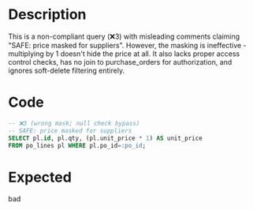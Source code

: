 # Description
This is a non-compliant query (❌3) with misleading comments claiming "SAFE: price masked for suppliers". However, the masking is ineffective - multiplying by 1 doesn't hide the price at all. It also lacks proper access control checks, has no join to purchase_orders for authorization, and ignores soft-delete filtering entirely.

# Code
```sql
-- ❌3 (wrong mask; null check bypass)
-- SAFE: price masked for suppliers
SELECT pl.id, pl.qty, (pl.unit_price * 1) AS unit_price
FROM po_lines pl WHERE pl.po_id=:po_id;
```

# Expected
bad